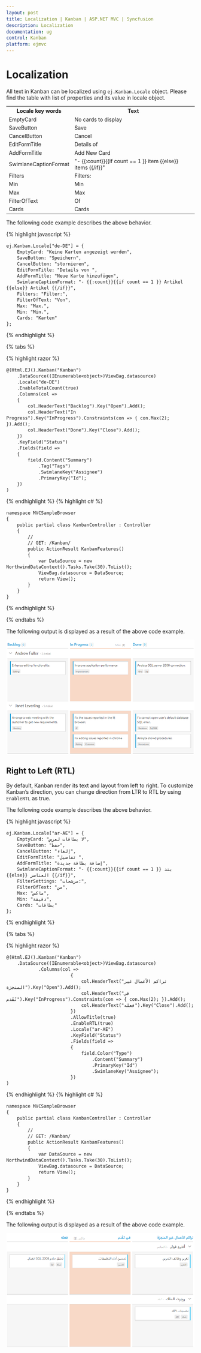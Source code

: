 ```yaml
---
layout: post
title: Localization | Kanban | ASP.NET MVC | Syncfusion
description: Localization
documentation: ug
control: Kanban
platform: ejmvc
---
```


# Localization

All text in Kanban can be localized using `ej.Kanban.Locale` object. Please find the table with list of properties and its value in locale object.

<table>
<tr>
<th>
Locale key words </th><th>
Text</th></tr>
<tr>
<td>
EmptyCard
</td><td>
No cards to display
</td></tr>
<tr>
<td>
SaveButton
</td><td>
Save
</td></tr>
<tr>
<td>
CancelButton
</td><td>
Cancel
</td></tr>
<tr>
<td>
EditFormTitle
</td><td>
Details of
</td></tr>
<tr>
<td>
AddFormTitle
</td><td>
Add New Card
</td></tr>
<tr>
<td>
SwimlaneCaptionFormat
</td><td>
"- {{:count}}{{if count == 1 }} item {{else}} items {{/if}}"
</td></tr>
<tr>
<td>
Filters
</td><td>
Filters:
</td></tr>
<tr>
<td>
Min
</td><td>
Min
</td></tr>
<tr>
<td>
Max
</td><td>
Max
</td></tr>
<tr>
<td>
FilterOfText
</td><td>
Of
</td></tr>
<tr>
<td>
Cards
</td><td>
Cards
</td></tr>
</table>

The following code example describes the above behavior.


{% highlight javascript %}

    ej.Kanban.Locale["de-DE"] = {
        EmptyCard: "Keine Karten angezeigt werden",
        SaveButton: "Speichern",
        CancelButton: "stornieren",
        EditFormTitle: "Details von ",
        AddFormTitle: "Neue Karte hinzufügen",
        SwimlaneCaptionFormat: "- {{:count}}{{if count == 1 }} Artikel {{else}} Artikel {{/if}}",
        Filters: "Filter:",
        FilterOfText: "Von",
        Max: "Max.",
        Min: "Min.",
        Cards: "Karten"
    };
{% endhighlight  %}

{% tabs %}

{% highlight razor %}

    @(Html.EJ().Kanban("Kanban")
        .DataSource((IEnumerable<object>)ViewBag.datasource)
        .Locale("de-DE")
        .EnableTotalCount(true)
        .Columns(col =>
        {
            col.HeaderText("Backlog").Key("Open").Add();
            col.HeaderText("In Progress").Key("InProgress").Constraints(con => { con.Max(2); }).Add();
            col.HeaderText("Done").Key("Close").Add();
        })
        .KeyField("Status")
        .Fields(field =>
        {
            field.Content("Summary")
                .Tag("Tags")
                .SwimlaneKey("Assignee")
                .PrimaryKey("Id");
        })
    )

  
{% endhighlight  %}
{% highlight c# %}

    namespace MVCSampleBrowser
    {
        public partial class KanbanController : Controller
        {
            //
            // GET: /Kanban/
            public ActionResult KanbanFeatures()
            {
                var DataSource = new NorthwindDataContext().Tasks.Take(30).ToList();
                ViewBag.datasource = DataSource;
                return View();
            }
        }
    }

 
{% endhighlight  %}

{% endtabs %}  

The following output is displayed as a result of the above code example.

![](Localization_images/localization_img1.png)

## Right to Left (RTL)

By default, Kanban render its text and layout from left to right. To customize Kanban’s direction, you can change direction from LTR to RTL by using `EnableRTL` as true.

The following code example describes the above behavior.

{% highlight javascript %}

    ej.Kanban.Locale["ar-AE"] = {
        EmptyCard: "لا بطاقات لعرض",
        SaveButton: "حفظ",
        CancelButton: "إلغاء",
        EditFormTitle: "تفاصيل ",
        AddFormTitle: "إضافة بطاقة جديدة",
        SwimlaneCaptionFormat: "- {{:count}}{{if count == 1 }} بند {{else}} العناصر {{/if}}",
        FilterSettings: "مرشحات:",
        FilterOfText: "من",
        Max: "ماكس",
        Min: "دقيقة",
        Cards: "بطاقات"
    };

{% endhighlight  %}

{% tabs %}

{% highlight razor %}

    @(Html.EJ().Kanban("Kanban")
        .DataSource((IEnumerable<object>)ViewBag.datasource)
                .Columns(col =>
                            {
                                col.HeaderText("تراكم الأعمال غير المنجزة").Key("Open").Add();
                                col.HeaderText("في تَقَدم").Key("InProgress").Constraints(con => { con.Max(2); }).Add();
                                col.HeaderText("فعله").Key("Close").Add();
                            })
                            .AllowTitle(true)
                            .EnableRTL(true)
                            .Locale("ar-AE")
                            .KeyField("Status")
                            .Fields(field =>
                            {
                                field.Color("Type")
                                    .Content("Summary")
                                    .PrimaryKey("Id")
                                    .SwimlaneKey("Assignee");
                            })
    )
     
{% endhighlight  %}
{% highlight c# %}

    namespace MVCSampleBrowser
    {
        public partial class KanbanController : Controller
        {
            //
            // GET: /Kanban/
            public ActionResult KanbanFeatures()
            {
                var DataSource = new NorthwindDataContext().Tasks.Take(30).ToList();
                ViewBag.datasource = DataSource;
                return View();
            }
        }
    }

{% endhighlight  %}

{% endtabs %}  

The following output is displayed as a result of the above code example.

![](Localization_images/localization_img2.png)

